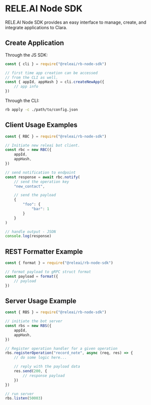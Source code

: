 # RELE.AI Node SDK

RELE.AI Node SDK provides an easy interface to manage, create, and integrate applications to Clara.

## Create Application
Through the JS SDK:
```javascript
const { cli } = require("@releai/rb-node-sdk")

// first time app creation can be accessed
// from the CLI as well.
const { appId, appHash } = cli.createNewApp({
    // app info
})
```

Through the CLI:
```bash
rb apply -c ./path/to/config.json
```

## Client Usage Examples
```javascript
const { RBC } = require("@releai/rb-node-sdk")

// Initiate new releai bot client.
const rbc = new RBC({
    appId,
    appHash,
})

// send notification to endpoint
const response = await rbc.notify(
    // send the operation key
    "new_contact",

    // send the payload
    {
        "foo": {
            "bar": 1
        }
    }
)

// handle output - JSON
console.log(response)
```

## REST Formatter Example
```javascript
const { format } = require("@releai/rb-node-sdk")

// format payload to gRPC struct format
const payload = format({
    // payload
})
```

## Server Usage Example
```javascript
const { RBS } = require("@releai/rb-node-sdk")

// initiate the bot server
const rbs = new RBS({
    appId,
    appHash,
})

// Register operation handler for a given operation
rbs.registerOperation("record_note", async (req, res) => {
    // do some logic here...

    // reply with the payload data
    res.send(200, {
        // response payload
    })
})

// run server
rbs.listen(50003)
```